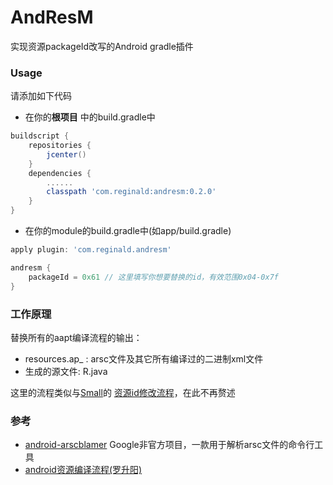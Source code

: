 # AndResM
实现资源packageId改写的Android gradle插件

### Usage
请添加如下代码

* 在你的**根项目** 中的build.gradle中
```groovy
buildscript {
    repositories {
        jcenter()
    }
    dependencies {
        ......
        classpath 'com.reginald:andresm:0.2.0'
    }
}
```

* 在你的module的build.gradle中(如app/build.gradle)
```groovy
apply plugin: 'com.reginald.andresm'

andresm {
    packageId = 0x61 // 这里填写你想要替换的id，有效范围0x04-0x7f
}
```

### 工作原理
替换所有的aapt编译流程的输出：
* resources.ap_ : arsc文件及其它所有编译过的二进制xml文件
* 生成的源文件: R.java

这里的流程类似与[Small](https://github.com/wequick/Small)的
[资源id修改流程](https://github.com/wequick/Small/wiki/Android-dynamic-load-resources#repack-android-asset-package)，在此不再赘述

### 参考
* [android-arscblamer](https://github.com/google/android-arscblamer) Google非官方项目，一款用于解析arsc文件的命令行工具
* [android资源编译流程(罗升阳)](http://blog.csdn.net/luoshengyang/article/details/8744683)